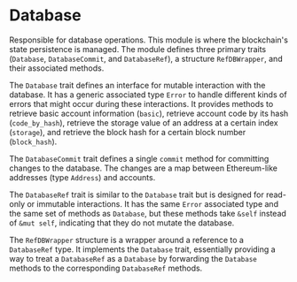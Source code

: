 # Database

Responsible for database operations. This module is where the blockchain's state persistence is managed.
The module defines three primary traits (`Database`, `DatabaseCommit`, and `DatabaseRef`), a structure `RefDBWrapper`, and their associated methods.

The `Database` trait defines an interface for mutable interaction with the database. It has a generic associated type `Error` to handle different kinds of errors that might occur during these interactions. It provides methods to retrieve basic account information (`basic`), retrieve account code by its hash (`code_by_hash`), retrieve the storage value of an address at a certain index (`storage`), and retrieve the block hash for a certain block number (`block_hash`).

The `DatabaseCommit` trait defines a single `commit` method for committing changes to the database. The changes are a map between Ethereum-like addresses (type `Address`) and accounts.

The `DatabaseRef` trait is similar to the `Database` trait but is designed for read-only or immutable interactions. It has the same `Error` associated type and the same set of methods as `Database`, but these methods take `&self` instead of `&mut self`, indicating that they do not mutate the database.

The `RefDBWrapper` structure is a wrapper around a reference to a `DatabaseRef` type. It implements the `Database` trait, essentially providing a way to treat a `DatabaseRef` as a `Database` by forwarding the `Database` methods to the corresponding `DatabaseRef` methods.

